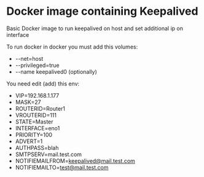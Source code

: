 # Docker image containing Keepalived

Basic Docker image to run keepalived on host and set additional ip on interface 

To run docker in docker you must add this volumes:
- --net=host
- --privileged=true
- --name keepalived0 (optionally)

You need edit (add) this env:
- VIP=192.168.1.177
- MASK=27
- ROUTERID=Router1
- VROUTERID=111
- STATE=Master
- INTERFACE=eno1
- PRIORITY=100
- ADVERT=1
- AUTHPASS=blah
- SMTPSERV=mail.test.com
- NOTIFIEMAILFROM=keepalived@mail.test.com
- NOTIFIEMAILTO=test@mail.test.com


